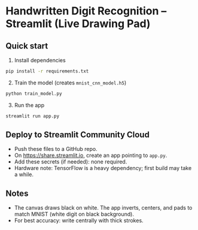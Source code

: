 
# Handwritten Digit Recognition – Streamlit (Live Drawing Pad)

## Quick start
1) Install dependencies
```bash
pip install -r requirements.txt
```

2) Train the model (creates `mnist_cnn_model.h5`)
```bash
python train_model.py
```

3) Run the app
```bash
streamlit run app.py
```

## Deploy to Streamlit Community Cloud
- Push these files to a GitHub repo.
- On https://share.streamlit.io, create an app pointing to `app.py`.
- Add these secrets (if needed): none required.
- Hardware note: TensorFlow is a heavy dependency; first build may take a while.

## Notes
- The canvas draws black on white. The app inverts, centers, and pads to match MNIST (white digit on black background).
- For best accuracy: write centrally with thick strokes.
